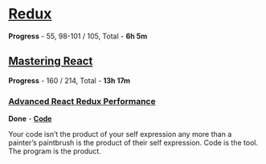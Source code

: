 
# [Redux](https://coursehunter.net/course/prodvinutyy-redux-codewithmosh)

**Progress** - 55, 98-101 / 105, Total - **6h 5m**

## [Mastering React](https://coursehunters.net/course/mastering-react-mosh-hamedani)

**Progress** - 160 / 214, Total - **13h 17m**

### [Advanced React Redux Performance](https://www.youtube.com/watch?v=7pO3563Qi1Y)

**Done** - [**Code**](https://github.com/joshribakoff/redux-10000-todos)

Your code isn’t the product of your self expression any more than a painter’s paintbrush is the product of their self expression. Code is the tool. The program is the product.
